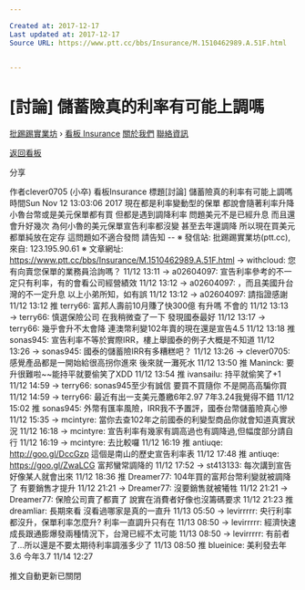 ```yaml
---

Created at: 2017-12-17
Last updated at: 2017-12-17
Source URL: https://www.ptt.cc/bbs/Insurance/M.1510462989.A.51F.html


---
```


# [討論] 儲蓄險真的利率有可能上調嗎


[批踢踢實業坊](https://www.ptt.cc/) › [看板 Insurance](https://www.ptt.cc/bbs/Insurance/index.html) [關於我們](https://www.ptt.cc/about.html) [聯絡資訊](https://www.ptt.cc/contact.html)

[返回看板](https://www.ptt.cc/bbs/Insurance/index.html)

分享

作者clever0705 (小卒)
看板Insurance
標題\[討論\] 儲蓄險真的利率有可能上調嗎
時間Sun Nov 12 13:03:06 2017
現在都是利率變動型的保單 都說會隨著利率升降 小魯台幣或是美元保單都有買 但都是遇到調降利率 問題美元不是已經升息 而且還會升好幾次 為何小魯的美元保單宣告利率都沒變 甚至去年還調降 所以現在買美元都單純放在定存 這問題如不適合發問 請告知 -- ※ 發信站: 批踢踢實業坊(ptt.cc), 來自: 123.195.90.61 ※ 文章網址: <https://www.ptt.cc/bbs/Insurance/M.1510462989.A.51F.html>
→ withcloud: 您有向賣您保單的業務員洽詢嗎？ 11/12 13:11
→ a02604097: 宣告利率參考的不一定只有利率，有的會看公司經營績效 11/12 13:12
→ a02604097: ，而且美國升台灣的不一定升息 以上小弟所知，如有誤 11/12 13:12
→ a02604097: 請指證感謝 11/12 13:12
推 terry66: 富邦人壽前10月賺了快300億 有升嗎 不會的 11/12 13:13
→ terry66: 慎選保險公司 在我稍微查了一下 發現國泰最好 11/12 13:17
→ terry66: 幾乎會升不太會降 連澳幣利變102年賣的現在還是宣告4.5 11/12 13:18
推 sonas945: 宣告利率不等於實際IRR，樓上舉國泰的例子大概是不知道 11/12 13:26
→ sonas945: 國泰的儲蓄險IRR有多糟糕吧？ 11/12 13:26
→ clever0705: 感覺產品都是一開始給很高拐你進來 後來就一灘死水 11/12 13:50
推 Maninck: 要升很難啦~~能持平就要偷笑了XDD 11/12 13:54
推 ivansailu: 持平就偷笑了+1 11/12 14:59
→ terry66: sonas945至少有誠信 要買不買隨你 不是開高高騙你買 11/12 14:59
→ terry66: 最近有出一支美元躉繳6年2.97 7年3.24我覺得不錯 11/12 15:02
推 sonas945: 外幣有匯率風險，IRR我不予置評，國泰台幣儲蓄險真心慘 11/12 15:35
→ mcintyre: 當你去查102年之前國泰的利變型商品你就會知道真實狀況 11/12 16:18
→ mcintyre: 宣告利率有幾家有調高過也有調降過,但幅度部分請自行 11/12 16:19
→ mcintyre: 去比較囉 11/12 16:19
推 antiuqe: <http://goo.gl/DccGzp> 這個是南山的歷史宣告利率表 11/12 17:48
推 antiuqe: <https://goo.gl/ZwaLCG> 富邦蠻常調降的 11/12 17:52
→ st413133: 每次講到宣告好像某人就會出來 11/12 18:36
推 Dreamer77: 104年買的富邦台幣利變就被調降了 有要銷售才提升 11/12 21:21
→ Dreamer77: 沒要銷售就被犧牲 11/12 21:21
→ Dreamer77: 保險公司賣了都賣了 說實在消費者好像也沒籌碼要求 11/12 21:23
推 dreamliar: 長期來看 沒看過哪家是真的一直升 11/13 05:50
→ levirrrrr: 央行利率都沒升，保單利率怎麼升? 利率一直調升只有在 11/13 08:50
→ levirrrrr: 經濟快速成長跟通膨爆發兩種情況下，台灣已經不太可能 11/13 08:50
→ levirrrrr: 有前者了...所以還是不要太期待利率調漲多少了 11/13 08:50
推 blueinice: 美利發去年3.6 今年3.7 11/14 12:27

推文自動更新已關閉

